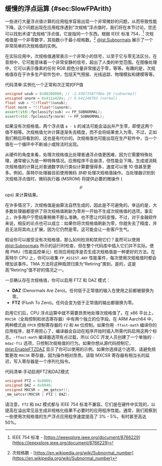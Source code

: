 ## 缓慢的浮点运算 {#sec:SlowFPArith}

一些进行大量浮点值计算的应用程序容易出现一个非常微妙的问题，从而导致性能下降。这个问题出现在应用程序遇到“次规格”浮点值时，我们将在本节讨论。您还可以找到术语“去规格”浮点值，它是指同一个东西。根据 IEEE 标准 754，[^2] 次规格值是一个非零数字，其指数小于最小规格数。[^1] [@lst:Subnormals](#Subnormals) 展示了一个非常简单的次规格值的实例。

在实际应用中，次规格值通常表示一个非常小的信号，以至于它与零无法区分。在音频中，它可能意味着一个非常安静的信号，超出了人类的听觉范围。在图像处理中，它可以表示像素的任何 RGB 颜色分量非常接近于零，等等。有趣的是，次规格值存在于许多生产软件包中，包括天气预报、光线追踪、物理模拟和建模等等。

代码清单:实例化一个正常和次正常的FP值 <div id="Subnormals"></div>

```cpp
unsigned usub = 0x80200000; // -2.93873587706e-39 (subnormal)
unsigned unorm = 0x411a428e; // 9.641248703 (normal)
float sub = *((float*)&usub);
float norm = *((float*)&unorm);
assert(std::fpclassify(sub) == FP_SUBNORMAL);
assert(std::fpclassify(norm) != FP_SUBNORMAL);
```

如果没有次规格值，两个浮点值 `a - b` 的减法可能会溢出并产生零，即使这两个值不相等。次规格值允许计算逐渐失去精度，而不会将结果舍入为零。不过，正如我们稍后将看到的，这也是有代价的。次规格值也可能出现在生产软件中，当一个值在一个循环中不断减小或除法时出现。

从硬件的角度来看，处理次规格值比处理普通浮点值更困难，因为它需要特殊处理，通常被认为是一种特殊情况。应用程序不会崩溃，但性能会下降。生成或消耗次规格值的计算比对普通数字执行类似计算要慢得多，速度可以慢 10 倍甚至更多。例如，英特尔处理器目前使用微码 *协助* 处理次规格值操作。当处理器识别到次规格浮点值时，微码执行器 (MSROM) 将提供必要的微操作 ($$\mu$$ops) 来计算结果。

在许多情况下，次规格值是由算法自然生成的，因此是不可避免的。幸运的是，大多数处理器都提供了将次规格值刷新为零并一开始不生成次规格值的选项。事实上，许多用户宁愿结果稍微不那么准确，也不愿让代码变慢。不过，对于金融软件来说，相反的论点也可以成立：如果你将次规格值刷新为零，你就失去了精度，并且无法将其向上扩展，因为它仍然是零。这可能会让一些客户生气。

假设你可以接受没有次规格值，那么如何检测和禁用它们？虽然可以使用 [@lst:Subnormals](#Subnormals) 所示的运行时检查，但在整个代码库中插入它们并不实际。使用 PMU（性能监控单元）检测应用程序是否生成次规格值是一种更好的方法。在英特尔 CPU 上，你可以收集 `FP_ASSIST.ANY` 性能事件，每次使用次规格值时都会增加该事件。TMA 方法将这种瓶颈归类为“Retiring”类别，是的，这是高“Retiring”值不好的情况之一。

一旦确认存在次规格值，你可以启用 FTZ 和 DAZ 模式：

* __DAZ__ (Denormals Are Zero)。任何低于正常值的输入在使用之前都被替换为零。
* __FTZ__ (Flush To Zero)。任何会变为低于正常值的输出都替换为零。

启用它们后，CPU 浮点运算中就不需要昂贵地处理次规格值了。在 x86 平台上，`MXCSR`（全局控制和状态寄存器）中有两个独立的位字段。在 ARM Aarch64 中，两种模式由 `FPCR` 控制寄存器的 `FZ` 和 `AH` 位控制。如果你用 `-ffast-math` 编译你的应用程序，就不用担心了，编译器会自动在程序开始时插入所需代码启用这两个标志。`-ffast-math` 编译器选项有点过载，所以 GCC 开发人员创建了一个单独的 `-mdaz-ftz` 选项，只控制次规格值的行为。如果你想从源代码控制它，[@lst:EnableFTZDAZ](#EnableFTZDAZ) 显示了你可以使用的示例。如果你选择这个选项，请避免频繁更改 `MXCSR` 寄存器，因为操作相对昂贵。读取 MXCSR 寄存器有相当长的延迟，写入寄存器是一个序列化指令。

代码清单:手动启用FTZ和DAZ模式 <div id="EnableFTZDAZ"></div>

```cpp
unsigned FTZ = 0x8000;
unsigned DAZ = 0x0040;
unsigned MXCSR = _mm_getcsr();
_mm_setcsr(MXCSR | FTZ | DAZ);
```

请注意，`FTZ` 和 `DAZ` 模式都与 IEEE 754 标准不兼容。它们是在硬件中实现的，以提高在溢出常见且生成非规格化结果不必要时的应用程序性能。通常，我们观察到一些使用次规格值的生产浮点应用程序速度提高了 3% - 5%，有时甚至高达 50%。

[^1]: 次规格数 - [https://en.wikipedia.org/wiki/Subnormal_number](https://en.wikipedia.org/wiki/Subnormal_number)
[^2]: IEEE 754 标准 - [https://ieeexplore.ieee.org/document/8766229](https://ieeexplore.ieee.org/document/8766229)
